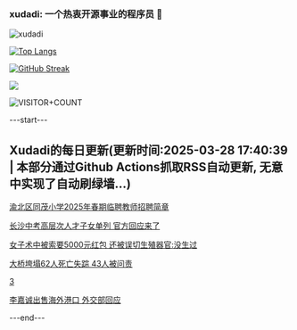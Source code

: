 ### xudadi: 一个热衷开源事业的程序员 👋

![xudadi](https://github-readme-stats-git-masterorgs-github-readme-stats-team.vercel.app/api?username=xudadi)

[![Top Langs](https://github-readme-stats.vercel.app/api/top-langs/?username=xudadi)](https://github.com/anuraghazra/github-readme-stats)

[![GitHub Streak](https://streak-stats.demolab.com?user=xudadi&locale=zh_Hans)](https://git.io/streak-stats)

![](https://raw.githubusercontent.com/xudadi/xudadi/main/assets/github-contribution-grid-snake.svg)

![VISITOR+COUNT](https://komarev.com/ghpvc/?username=xudadi&label=VISITOR+COUNT)


---start---

## Xudadi的每日更新(更新时间:2025-03-28 17:40:39 | 本部分通过Github Actions抓取RSS自动更新, 无意中实现了自动刷绿墙...)

[渝北区同茂小学2025年春期临聘教师招聘简章](https://www.gongkaoleida.com/article/2339602)

[长沙中考高层次人才子女单列 官方回应来了](https://m.163.com/news/article/JRM5K3JR0514BE2Q.html)

[女子术中被索要5000元红包 还被误切生殖器官:没生过](https://m.163.com/news/article/JRM2GTPK05561G0D.html)

[大桥垮塌62人死亡失踪 43人被问责](https://m.163.com/news/article/JRM1OCSL000189PS.html)

[3](https://m.163.com/touch/news/sub/domestic)

[李嘉诚出售海外港口 外交部回应](https://m.163.com/news/article/JRLTNVU30001899N.html)

---end---
